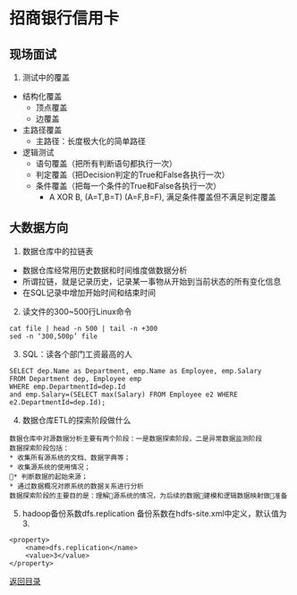 # 招商银行信用卡
## 现场面试
1. 测试中的覆盖
* 结构化覆盖
    * 顶点覆盖
    * 边覆盖
* 主路径覆盖
    * 主路径：长度极大化的简单路径
* 逻辑测试
    * 语句覆盖（把所有判断语句都执行一次）
    * 判定覆盖（把Decision判定的True和False各执行一次）
    * 条件覆盖（把每一个条件的True和False各执行一次）
        * A XOR B, (A=T,B=T) (A=F,B=F), 满足条件覆盖但不满足判定覆盖

## 大数据方向
1. 数据仓库中的拉链表
* 数据仓库经常用历史数据和时间维度做数据分析
* 所谓拉链，就是记录历史，记录某一事物从开始到当前状态的所有变化信息
* 在SQL记录中增加开始时间和结束时间
2. 读文件的300~500行Linux命令
```
cat file | head -n 500 | tail -n +300
sed -n ‘300,500p’ file
```
3. SQL：读各个部门工资最高的人
```
SELECT dep.Name as Department, emp.Name as Employee, emp.Salary 
FROM Department dep, Employee emp 
WHERE emp.DepartmentId=dep.Id 
and emp.Salary=(SELECT max(Salary) FROM Employee e2 WHERE e2.DepartmentId=dep.Id);
```
4. 数据仓库ETL的探索阶段做什么
```
数据仓库中对源数据分析主要有两个阶段：一是数据探索阶段，二是异常数据监测阶段
数据探索阶段包括：
* 收集所有源系统的文档、数据字典等；
* 收集源系统的使用情况；
* 判断数据的起始来源；
* 通过数据概况对原系统的数据关系进行分析
数据探索阶段的主要目的是：理解源系统的情况，为后续的数据建模和逻辑数据映射做准备
```
5. hadoop备份系数dfs.replication
备份系数在hdfs-site.xml中定义，默认值为3.
```
<property>
    <name>dfs.replication</name>
    <value>3</value>
</property>

```

[返回目录](../../CONTENTS.md)